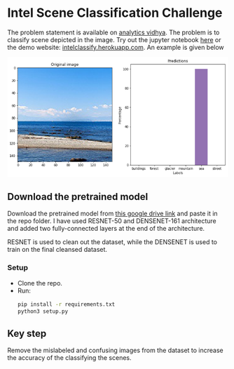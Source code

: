 # Intel Scene Classification Challenge

The problem statement is available on [analytics vidhya](https://datahack.analyticsvidhya.com/contest/practice-problem-intel-scene-classification-challe/). The problem is to classify scene depicted in the image. Try out the jupyter notebook [here](https://colab.research.google.com/github/puneet29/IntelSceneClassification/blob/master/IntelImageClassification.ipynb) or the demo website: [intelclassify.herokuapp.com](https://intelclassify.herokuapp.com/). An example is given below

![Example image](example.png)

## Download the pretrained model

Download the pretrained model from [this google drive link](https://drive.google.com/open?id=1YQ4ZDXVb216DwZOcJ2sbLXYSQFwiHLee) and paste it in the repo folder. I have used RESNET-50 and DENSENET-161 architecture and added two fully-connected layers at the end of the architecture.

RESNET is used to clean out the dataset, while the DENSENET is used to train on the final cleansed dataset.

### Setup

- Clone the repo.
- Run:
  ```bash
  pip install -r requirements.txt
  python3 setup.py
  ```

## Key step

Remove the mislabeled and confusing images from the dataset to increase the accuracy of the classifying the scenes.
